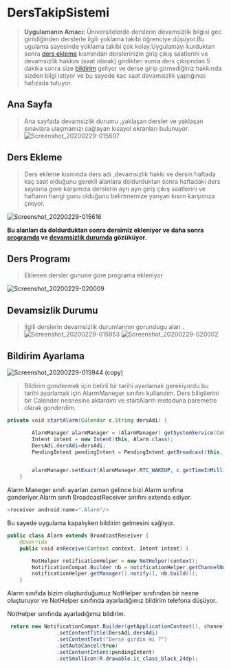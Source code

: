 # DersTakipSistemi
>**Uygulamanın Amacı:**
>Üniversitelerde derslerin devamsizlik bilgisi gec girildiğinden derslerle ilgili yoklama takibi öğrenciye düşüyor.Bu ugulama sayesinde yoklama takibi çok kolay.Uygulamayı kurduktan sonra [ders ekleme](https://github.com/bekir1184/DersTakipSistemi/new/master?readme=1#ders-ekleme) kısmından derslerinizin giriş çıkış saatlerini ve devamsizlik hakkını (saat olarak) girdikten sonra ders çıkışından 5 dakika sonra size [bildirim](https://github.com/bekir1184/DersTakipSistemi/blob/master/README.md#bildirim-ayarlama) geliyor ve derse girip girmediğiniz hakkında sizden bilgi istiyor ve bu sayede kac saat devamsizlik yaptığınızı hafızada tutuyor.


## Ana Sayfa
>Ana sayfada devamsizlik durumu ,yaklaşan dersler ve yaklaşan sınavlara ulaşmamızı sağlayan kısayol ekranları bulunuyor.
![Screenshot_20200229-015607](https://user-images.githubusercontent.com/47231687/75594764-e4e68f00-5a9a-11ea-804c-8b1b9f782a27.png)
>>>
## Ders Ekleme
>Ders ekleme kısmında ders adı ,devamsızlık hakkı ve dersin haftada kaç saat olduğunu gerekli alanlara doldurduktan sonra 
haftadaki ders sayısına gore karşımıza derslerin ayrı ayrı giriş çıkış saatlerini ve haftanın hangi gunu olduğunu belirtmemize yarıyan kısım karşımıza çıkıyor.

![Screenshot_20200229-015616](https://user-images.githubusercontent.com/47231687/75594849-4b6bad00-5a9b-11ea-928b-6ea63c702dd1.png)





**Bu alanları da doldurduktan sonra dersimiz ekleniyor ve daha sonra [programda](https://github.com/bekir1184/DersTakipSistemi/new/master?readme=1#ders-program%C4%B1) ve [devamsizlik durumda](https://github.com/bekir1184/DersTakipSistemi/new/master?readme=1#devamsizlik-durumu) gözüküyor.**

## Ders Programı 
>Eklenen dersler gunune gore programa ekleniyor 

![Screenshot_20200229-020009](https://user-images.githubusercontent.com/47231687/75594908-840b8680-5a9b-11ea-8679-0f82e65e9435.png)


## Devamsizlik Durumu
>İlgili derslerin devamsizlik durumlarının gorundugu alan .
![Screenshot_20200229-015953](https://user-images.githubusercontent.com/47231687/75594951-a7363600-5a9b-11ea-8a10-b13f5269440a.png)
![Screenshot_20200229-020002](https://user-images.githubusercontent.com/47231687/75594981-c208aa80-5a9b-11ea-9368-e87aa8f76515.png)


## Bildirim Ayarlama 

![Screenshot_20200229-015944 (copy)](https://user-images.githubusercontent.com/47231687/75595124-2deb1300-5a9c-11ea-957c-ab20ced78479.png)

>Bildirim gondermek için   belirli bir tarihi ayarlamak  gerekiyordu bu tarihi ayarlamak için AlarmManeger sınıfını kullandım.
Ders biligilerini bir Calender nesnesine aktardım ve startAlarm metoduna paremetre olarak gonderdim.
```java 
private void startAlarm(Calendar c,String dersAdi) {

        AlarmManager alarmManager = (AlarmManager) getSystemService(Context.ALARM_SERVICE);
        Intent intent = new Intent(this, Alarm.class);
        DersAdi.dersAdi=dersAdi;
        PendingIntent pendingIntent = PendingIntent.getBroadcast(this, 1, intent, 0);


        alarmManager.setExact(AlarmManager.RTC_WAKEUP, c.getTimeInMillis(), pendingIntent);
    }

```
Alarm Maneger sınıfı ayarlan zaman gelince bizi Alarm sınıfına gonderiyor.Alarm sınıfı BroadcastReceiver sınıfını extends ediyor.
```java
<receiver android:name=".Alarm"/>
```
Bu sayede uygulama kapalıyken bildirim gelmesini sağlıyor.
```java
public class Alarm extends BroadcastReceiver {
    @Override
    public void onReceive(Context context, Intent intent) {

        NotHelper notificationHelper = new NotHelper(context);
        NotificationCompat.Builder nb = notificationHelper.getChannelNotification();
        notificationHelper.getManager().notify(1, nb.build());
    }
```
Alarm sınıfıda bizim oluşturduğumuz NotHelper sınıfından bir nesne oluşturuyor ve NotHelper sınıfında ayarladığımız bildirim telefona düşüyor.

NotHelper sınıfında ayarladığımız bildirim.
```java
 return new NotificationCompat.Builder(getApplicationContext(), channelID)
                .setContentTitle(DersAdi.dersAdi)
                .setContentText("Derse girdin mi ?")
                .setAutoCancel(true)
                .setContentIntent(pendingIntent)
                .setSmallIcon(R.drawable.ic_class_black_24dp);
                
```



